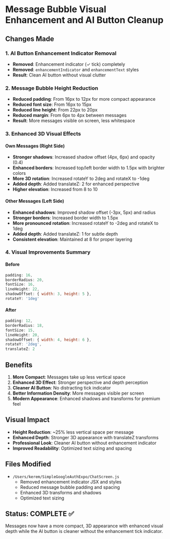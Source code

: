 # Message Bubble Visual Enhancement and AI Button Cleanup

## Changes Made

### 1. AI Button Enhancement Indicator Removal
- **Removed**: Enhancement indicator (✓ tick) completely
- **Removed**: `enhancementIndicator` and `enhancementText` styles
- **Result**: Clean AI button without visual clutter

### 2. Message Bubble Height Reduction
- **Reduced padding**: From 16px to 12px for more compact appearance
- **Reduced font size**: From 16px to 15px 
- **Reduced line height**: From 22px to 20px
- **Reduced margin**: From 6px to 4px between messages
- **Result**: More messages visible on screen, less whitespace

### 3. Enhanced 3D Visual Effects

#### Own Messages (Right Side)
- **Stronger shadows**: Increased shadow offset (4px, 6px) and opacity (0.4)
- **Enhanced borders**: Increased top/left border width to 1.5px with brighter colors
- **More 3D rotation**: Increased rotateY to 2deg and rotateX to -1deg
- **Added depth**: Added translateZ: 2 for enhanced perspective
- **Higher elevation**: Increased from 8 to 10

#### Other Messages (Left Side)  
- **Enhanced shadows**: Improved shadow offset (-3px, 5px) and radius
- **Stronger borders**: Increased border width to 1.5px
- **More pronounced rotation**: Increased rotateY to -2deg and rotateX to 1deg
- **Added depth**: Added translateZ: 1 for subtle depth
- **Consistent elevation**: Maintained at 8 for proper layering

### 4. Visual Improvements Summary

#### Before
```javascript
padding: 16,
borderRadius: 20,
fontSize: 16,
lineHeight: 22,
shadowOffset: { width: 3, height: 5 },
rotateY: '1deg'
```

#### After  
```javascript
padding: 12,
borderRadius: 18,
fontSize: 15,
lineHeight: 20,
shadowOffset: { width: 4, height: 6 },
rotateY: '2deg',
translateZ: 2
```

## Benefits

1. **More Compact**: Messages take up less vertical space
2. **Enhanced 3D Effect**: Stronger perspective and depth perception
3. **Cleaner AI Button**: No distracting tick indicator
4. **Better Information Density**: More messages visible per screen
5. **Modern Appearance**: Enhanced shadows and transforms for premium feel

## Visual Impact

- **Height Reduction**: ~25% less vertical space per message
- **Enhanced Depth**: Stronger 3D appearance with translateZ transforms
- **Professional Look**: Cleaner AI button without enhancement indicator
- **Improved Readability**: Optimized text sizing and spacing

## Files Modified

- `/Users/kerem/SimpleGoogleAuthExpo/ChatScreen.js`
  - Removed enhancement indicator JSX and styles
  - Reduced message bubble padding and spacing
  - Enhanced 3D transforms and shadows
  - Optimized text sizing

## Status: COMPLETE ✅

Messages now have a more compact, 3D appearance with enhanced visual depth while the AI button is cleaner without the enhancement tick indicator.

